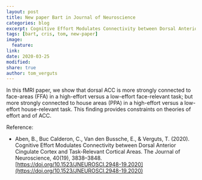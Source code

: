```yaml
---
layout: post
title: New paper Bart in Journal of Neuroscience
categories: blog
excerpt: Cognitive Effort Modulates Connectivity between Dorsal Anterior Cingulate Cortex and Task-Relevant Cortical Areas
tags: [bart, cris, tom, new-paper]
image:
  feature:
link: 
date: 2020-03-25
modified:
share: true
author: tom_verguts
---
```


In this fMRI paper, we show that dorsal ACC is more strongly connected to face-areas (FFA) in a high-effort versus a low-effort face-relevant task; but more strongly connected to house areas (PPA) in a high-effort versus a low-effort house-relevant task. This finding provides constraints on theories of effort and of ACC.

Reference:
- Aben, B., Buc Calderon, C., Van den Bussche, E., & Verguts, T. (2020). Cognitive Effort Modulates Connectivity between Dorsal Anterior Cingulate Cortex and Task-Relevant Cortical Areas. The Journal of Neuroscience, 40(19), 3838–3848. [https://doi.org/10.1523/JNEUROSCI.2948-19.2020](https://doi.org/10.1523/JNEUROSCI.2948-19.2020)

